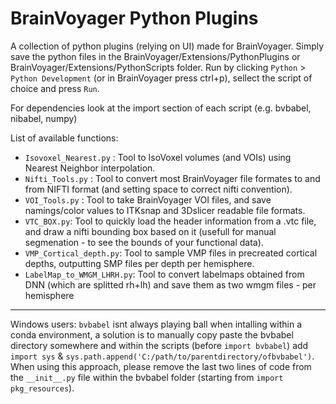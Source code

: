 # BrainVoyager Python Plugins

A collection of python plugins (relying on UI) made for BrainVoyager.
Simply save the python files in the BrainVoyager/Extensions/PythonPlugins or BrainVoyager/Extensions/PythonScripts folder.
Run by clicking `Python` > `Python Development` (or in BrainVoyager press ctrl+p), sellect the script of choice and press `Run`.

For dependencies look at the import section of each script (e.g. bvbabel, nibabel, numpy)

List of available functions:
+ `Isovoxel_Nearest.py` : Tool to IsoVoxel volumes (and VOIs) using Nearest Neighbor interpolation.
+ `Nifti_Tools.py` : Tool to convert most BrainVoyager file formates to and from NIFTI format (and setting space to correct nifti convention).
+ `VOI_Tools.py` : Tool to take BrainVoyager VOI files, and save namings/color values to ITKsnap and 3Dslicer readable file formats.
+ `VTC_BOX.py`: Tool to quickly load the header information from a .vtc file, and draw a nifti bounding box based on it (usefull for manual segmenation - to see the bounds of your functional data).
+ `VMP_Cortical_depth.py`: Tool to sample VMP files in precreated cortical depths, outputting SMP files per depth per hemisphere.
+ `LabelMap_to_WMGM_LHRH.py`: Tool to convert labelmaps obtained from DNN (which are splitted rh+lh) and save them as two wmgm files - per hemisphere

-------------------------------------------------------------------

Windows users: 
`bvbabel` isnt always playing ball when intalling within a conda environment, a solution is to manually copy paste the bvbabel directory somewhere and within the scripts (before `import bvbabel`) add `import sys` & `sys.path.append('C:/path/to/parentdirectory/ofbvbabel')`.
When using this approach, please remove the last two lines of code from the `__init__.py` file within the bvbabel folder (starting from `import pkg_resources`).
